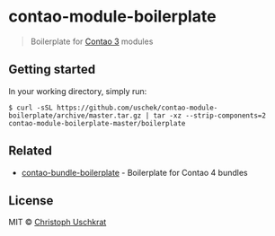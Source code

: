 # contao-module-boilerplate

> Boilerplate for [Contao 3](https://contao.org) modules


## Getting started

In your working directory, simply run:

```
$ curl -sSL https://github.com/uschek/contao-module-boilerplate/archive/master.tar.gz | tar -xz --strip-components=2 contao-module-boilerplate-master/boilerplate
```


## Related

- [contao-bundle-boilerplate](https://github.com/uschek/contao-bundle-boilerplate) - Boilerplate for Contao 4 bundles


## License

MIT © [Christoph Uschkrat](https://c.uschkrat.com)
